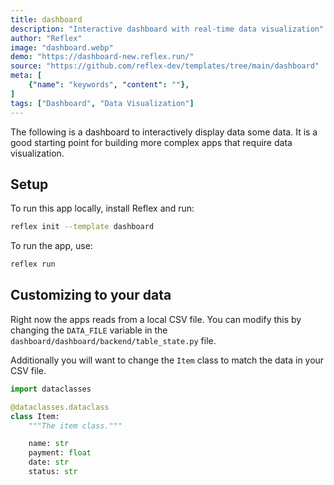 ```yaml
---
title: dashboard
description: "Interactive dashboard with real-time data visualization"
author: "Reflex"
image: "dashboard.webp"
demo: "https://dashboard-new.reflex.run/"
source: "https://github.com/reflex-dev/templates/tree/main/dashboard"
meta: [
    {"name": "keywords", "content": ""},
]
tags: ["Dashboard", "Data Visualization"]
---
```


The following is a dashboard to interactively display data some data. It is a good starting point for building more complex apps that require data visualization.

## Setup

To run this app locally, install Reflex and run:

```bash
reflex init --template dashboard
```

To run the app, use:

```bash
reflex run
```

## Customizing to your data

Right now the apps reads from a local CSV file. You can modify this by changing the `DATA_FILE` variable in the `dashboard/dashboard/backend/table_state.py` file.

Additionally you will want to change the `Item` class to match the data in your CSV file.

```python
import dataclasses

@dataclasses.dataclass
class Item:
    """The item class."""

    name: str
    payment: float
    date: str
    status: str
```
